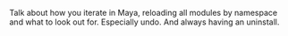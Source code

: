 Talk about how you iterate in Maya, reloading all modules by namespace and what to look out for. Especially undo. And always having an uninstall.